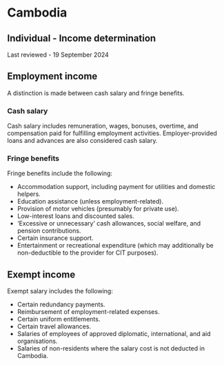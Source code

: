 # Cambodia
## Individual - Income determination
Last reviewed - 19 September 2024
## Employment income
A distinction is made between cash salary and fringe benefits.
### Cash salary
Cash salary includes remuneration, wages, bonuses, overtime, and compensation paid for fulfilling employment activities. Employer-provided loans and advances are also considered cash salary.
### Fringe benefits
Fringe benefits include the following:
  * Accommodation support, including payment for utilities and domestic helpers.
  * Education assistance (unless employment-related).
  * Provision of motor vehicles (presumably for private use).
  * Low-interest loans and discounted sales.
  * ‘Excessive or unnecessary’ cash allowances, social welfare, and pension contributions.
  * Certain insurance support.
  * Entertainment or recreational expenditure (which may additionally be non-deductible to the provider for CIT purposes).


## Exempt income
Exempt salary includes the following:
  * Certain redundancy payments.
  * Reimbursement of employment-related expenses.
  * Certain uniform entitlements.
  * Certain travel allowances.
  * Salaries of employees of approved diplomatic, international, and aid organisations.
  * Salaries of non-residents where the salary cost is not deducted in Cambodia.


